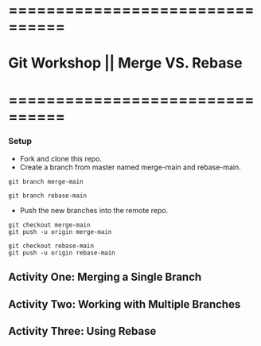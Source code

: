 # ================================
# Git Workshop || Merge VS. Rebase
# ================================

### Setup

* Fork and clone this repo.
* Create a branch from master named merge-main and rebase-main.
```
git branch merge-main
```
```
git branch rebase-main
```
* Push the new branches into the remote repo.
```
git checkout merge-main
git push -u origin merge-main
```
```
git checkout rebase-main
git push -u origin rebase-main
```

## Activity One: Merging a Single Branch

## Activity Two: Working with Multiple Branches

## Activity Three: Using Rebase
